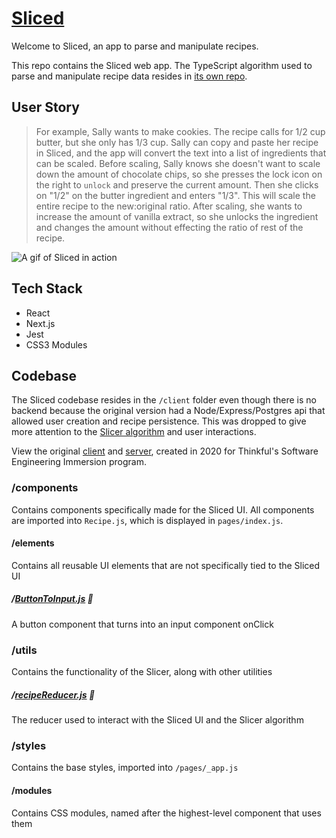 # [Sliced](https://sliced.vercel.app/)

Welcome to Sliced, an app to parse and manipulate recipes.

This repo contains the Sliced web app. The TypeScript algorithm used to parse and manipulate recipe data resides in [its own repo](https://github.com/rachelrly/slicer).

## User Story

> For example, Sally wants to make cookies. The recipe calls for 1/2 cup butter, but she only has 1/3 cup. Sally can copy and paste her recipe in Sliced, and the app will convert the text into a list of ingredients that can be scaled. Before scaling, Sally knows she doesn't want to scale down the amount of chocolate chips, so she presses the lock icon on the right to `unlock` and preserve the current amount. Then she clicks on "1/2" on the butter ingredient and enters "1/3". This will scale the entire recipe to the new:original ratio. After scaling, she wants to increase the amount of vanilla extract, so she unlocks the ingredient and changes the amount without effecting the ratio of rest of the recipe.

![A gif of Sliced in action](https://imgur.com/W8wQxwS)

## Tech Stack

- React
- Next.js
- Jest
- CSS3 Modules

## Codebase

The Sliced codebase resides in the `/client` folder even though there is no backend because the original version had a Node/Express/Postgres api that allowed user creation and recipe persistence. This was dropped to give more attention to the [Slicer algorithm](https://github.com/rachelrly/slicer) and user interactions.

View the original [client](https://github.com/rachelrly/sliced-client) and [server](https://github.com/rachelrly/sliced-api), created in 2020 for Thinkful's Software Engineering Immersion program.

### /components

Contains components specifically made for the Sliced UI. All components are imported into `Recipe.js`, which is displayed in `pages/index.js`.

#### /elements

Contains all reusable UI elements that are not specifically tied to the Sliced UI

##### /[ButtonToInput.js](/client/components/elements/ButtonToInput.js) 👀

A button component that turns into an input component onClick

### /utils

Contains the functionality of the Slicer, along with other utilities

##### /[recipeReducer.js](/client/utils/recipeReducer.js) 👀

The reducer used to interact with the Sliced UI and the Slicer algorithm

### /styles

Contains the base styles, imported into `/pages/_app.js`

#### /modules

Contains CSS modules, named after the highest-level component that uses them
